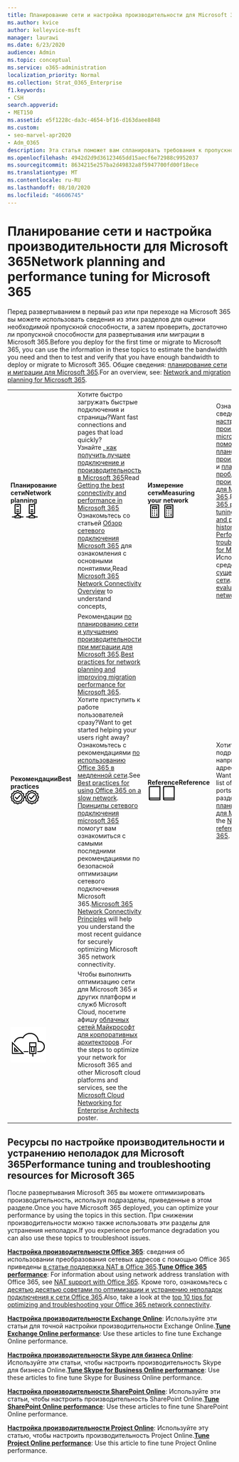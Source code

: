 ```yaml
---
title: Планирование сети и настройка производительности для Microsoft 365
ms.author: kvice
author: kelleyvice-msft
manager: laurawi
ms.date: 6/23/2020
audience: Admin
ms.topic: conceptual
ms.service: o365-administration
localization_priority: Normal
ms.collection: Strat_O365_Enterprise
f1.keywords:
- CSH
search.appverid:
- MET150
ms.assetid: e5f1228c-da3c-4654-bf16-d163daee8848
ms.custom:
- seo-marvel-apr2020
- Adm_O365
description: Эта статья поможет вам спланировать требования к пропускной способности сети для Microsoft 365, а также выполнить тонкую настройку и устранение неполадок с производительностью.
ms.openlocfilehash: 4942d2d9d36123465dd15aecf6e72988c9952037
ms.sourcegitcommit: 8634215e257ba2d49832a8f5947700fd00f18ece
ms.translationtype: MT
ms.contentlocale: ru-RU
ms.lasthandoff: 08/10/2020
ms.locfileid: "46606745"
---
```

# <a name="network-planning-and-performance-tuning-for-microsoft-365"></a><span data-ttu-id="db763-103">Планирование сети и настройка производительности для Microsoft 365</span><span class="sxs-lookup"><span data-stu-id="db763-103">Network planning and performance tuning for Microsoft 365</span></span>
<span data-ttu-id="db763-104">Перед развертыванием в первый раз или при переходе на Microsoft 365 вы можете использовать сведения из этих разделов для оценки необходимой пропускной способности, а затем проверить, достаточно ли пропускной способности для развертывания или миграции в Microsoft 365.</span><span class="sxs-lookup"><span data-stu-id="db763-104">Before you deploy for the first time or migrate to Microsoft 365, you can use the information in these topics to estimate the bandwidth you need and then to test and verify that you have enough bandwidth to deploy or migrate to Microsoft 365.</span></span> <span data-ttu-id="db763-105">Общие сведения: [планирование сети и миграции для Microsoft 365](network-and-migration-planning.md).</span><span class="sxs-lookup"><span data-stu-id="db763-105">For an overview, see: [Network and migration planning for Microsoft 365](network-and-migration-planning.md).</span></span>
  
|||||
|:-----|:-----|:-----|:-----|
|<span data-ttu-id="db763-106">**Планирование сети**</span><span class="sxs-lookup"><span data-stu-id="db763-106">**Network planning**</span></span> <br/> <span data-ttu-id="db763-107">![Сеть](media/5e9dcd06-601b-4b28-88dc-f524e7548794.png)</span><span class="sxs-lookup"><span data-stu-id="db763-107">![Network](media/5e9dcd06-601b-4b28-88dc-f524e7548794.png)</span></span>           <br/> |<span data-ttu-id="db763-108">Хотите быстро загружать быстрые подключения и страницы?</span><span class="sxs-lookup"><span data-stu-id="db763-108">Want fast connections and pages that load quickly?</span></span>  <br/> <span data-ttu-id="db763-109">Узнайте [, как получить лучшее подключение и производительность в Microsoft 365](https://aka.ms/o365perfprinciples)</span><span class="sxs-lookup"><span data-stu-id="db763-109">Read [Getting the best connectivity and performance in Microsoft 365](https://aka.ms/o365perfprinciples)</span></span> <br/> <span data-ttu-id="db763-110">Ознакомьтесь со статьей [Обзор сетевого подключения Microsoft 365](https://docs.microsoft.com/office365/enterprise/office-365-networking-overview) для ознакомления с основными понятиями,</span><span class="sxs-lookup"><span data-stu-id="db763-110">Read [Microsoft 365 Network Connectivity Overview](https://docs.microsoft.com/office365/enterprise/office-365-networking-overview) to understand concepts,</span></span>  <br/> |<span data-ttu-id="db763-111">**Измерение сети**</span><span class="sxs-lookup"><span data-stu-id="db763-111">**Measuring your network**</span></span> <br/> <span data-ttu-id="db763-112">![Отображаем](media/d690a132-4884-40eb-a918-526bb3dff3cc.png)</span><span class="sxs-lookup"><span data-stu-id="db763-112">![Calculator](media/d690a132-4884-40eb-a918-526bb3dff3cc.png)</span></span>           <br/> |<span data-ttu-id="db763-113">Ознакомьтесь со сведениями о [настройке производительности microsoft 365 с помощью базовых планов и журнала производительности](performance-tuning-using-baselines-and-history.md) и [плана устранения проблем с производительностью для Microsoft 365](performance-troubleshooting-plan.md).</span><span class="sxs-lookup"><span data-stu-id="db763-113">Read [Microsoft 365 performance tuning using baselines and performance history](performance-tuning-using-baselines-and-history.md) and [Performance troubleshooting plan for Microsoft 365](performance-troubleshooting-plan.md).</span></span>  <br/> <span data-ttu-id="db763-114">Используйте эти средства для [оценки существующей сети](network-and-migration-planning.md#calculators).</span><span class="sxs-lookup"><span data-stu-id="db763-114">Use these tools to [evaluate your existing network](network-and-migration-planning.md#calculators).</span></span>  <br/> |
|<span data-ttu-id="db763-115">**Рекомендации**</span><span class="sxs-lookup"><span data-stu-id="db763-115">**Best practices**</span></span> <br/> <span data-ttu-id="db763-116">![Рекомендации](media/2a659a5c-1007-47d3-a6c6-a19e018ab29b.png)</span><span class="sxs-lookup"><span data-stu-id="db763-116">![Best practices](media/2a659a5c-1007-47d3-a6c6-a19e018ab29b.png)</span></span>           <br/> |<span data-ttu-id="db763-117">Рекомендации [по планированию сети и улучшению производительности при миграции для Microsoft 365](network-and-migration-planning.md#BestPractices).</span><span class="sxs-lookup"><span data-stu-id="db763-117">[Best practices for network planning and improving migration performance for Microsoft 365](network-and-migration-planning.md#BestPractices).</span></span> <span data-ttu-id="db763-118">Хотите приступить к работе пользователей сразу?</span><span class="sxs-lookup"><span data-stu-id="db763-118">Want to get started helping your users right away?</span></span> <span data-ttu-id="db763-119">Ознакомьтесь с рекомендациями [по использованию Office 365 в медленной сети](https://support.office.com/article/fd16c8d2-4799-4c39-8fd7-045f06640166).</span><span class="sxs-lookup"><span data-stu-id="db763-119">See [Best practices for using Office 365 on a slow network](https://support.office.com/article/fd16c8d2-4799-4c39-8fd7-045f06640166).</span></span>  <br/> <span data-ttu-id="db763-120">[Принципы сетевого подключения microsoft 365](https://aka.ms/o365networkingprinciples) помогут вам ознакомиться с самыми последними рекомендациями по безопасной оптимизации сетевого подключения Microsoft 365.</span><span class="sxs-lookup"><span data-stu-id="db763-120">[Microsoft 365 Network Connectivity Principles](https://aka.ms/o365networkingprinciples) will help you understand the most recent guidance for securely optimizing Microsoft 365 network connectivity.</span></span>  <br/> |<span data-ttu-id="db763-121">**Reference**</span><span class="sxs-lookup"><span data-stu-id="db763-121">**Reference**</span></span> <br/> <span data-ttu-id="db763-122">![Книга или журнал](media/56dff3c1-f605-48d8-811f-7d13ce639ecd.png)</span><span class="sxs-lookup"><span data-stu-id="db763-122">![Book or Journal](media/56dff3c1-f605-48d8-811f-7d13ce639ecd.png)</span></span>           <br/> |<span data-ttu-id="db763-123">Хотите получить подробные сведения, например список IP-адресов и портов?</span><span class="sxs-lookup"><span data-stu-id="db763-123">Want the details, like a list of IP addresses and ports?</span></span> <span data-ttu-id="db763-124">Обратитесь к разделу " [планирование сети" для Microsoft 365](network-and-migration-planning.md#NetReference).</span><span class="sxs-lookup"><span data-stu-id="db763-124">See the [Network planning reference for Microsoft 365](network-and-migration-planning.md#NetReference).</span></span>  <br/> |
|![Плакат о облачных сетях Майкрософт для корпоративных архитекторов](media/3094be9f-2407-4fa5-896d-aa66ef7b9bb9.png)           <br/> |<span data-ttu-id="db763-126">Чтобы выполнить оптимизацию сети для Microsoft 365 и других платформ и служб Microsoft Cloud, посетите афишу [облачных сетей Майкрософт для корпоративных архитекторов](https://aka.ms/cloudarchnetworking) .</span><span class="sxs-lookup"><span data-stu-id="db763-126">For the steps to optimize your network for Microsoft 365 and other Microsoft cloud platforms and services, see the [Microsoft Cloud Networking for Enterprise Architects](https://aka.ms/cloudarchnetworking) poster.</span></span>  <br/> |
   
## <a name="performance-tuning-and-troubleshooting-resources-for-microsoft-365"></a><span data-ttu-id="db763-127">Ресурсы по настройке производительности и устранению неполадок для Microsoft 365</span><span class="sxs-lookup"><span data-stu-id="db763-127">Performance tuning and troubleshooting resources for Microsoft 365</span></span>
<span data-ttu-id="db763-128"><a name="apptuning"> </a></span><span class="sxs-lookup"><span data-stu-id="db763-128"><a name="apptuning"> </a></span></span>

<span data-ttu-id="db763-129">После развертывания Microsoft 365 вы можете оптимизировать производительность, используя подразделы, приведенные в этом разделе.</span><span class="sxs-lookup"><span data-stu-id="db763-129">Once you have Microsoft 365 deployed, you can optimize your performance by using the topics in this section.</span></span> <span data-ttu-id="db763-130">При снижении производительности можно также использовать эти разделы для устранения неполадок.</span><span class="sxs-lookup"><span data-stu-id="db763-130">If you experience performance degradation you can also use these topics to troubleshoot issues.</span></span>
  
 <span data-ttu-id="db763-131">**[Настройка производительности Office 365](tune-office-365-performance.md)**: сведения об использовании преобразования сетевых адресов с помощью Office 365 приведены [в статье поддержка NAT в Office 365](nat-support-with-office-365.md).</span><span class="sxs-lookup"><span data-stu-id="db763-131">**[Tune Office 365 performance](tune-office-365-performance.md)**: For information about using network address translation with Office 365, see [NAT support with Office 365](nat-support-with-office-365.md).</span></span> <span data-ttu-id="db763-132">Кроме того, ознакомьтесь с [десятью десятью советами по оптимизации и устранению неполадок подключения к сети Office 365](https://docs.microsoft.com/archive/blogs/onthewire/top-10-tips-for-optimising-troubleshooting-your-office-365-network-connectivity).</span><span class="sxs-lookup"><span data-stu-id="db763-132">Also, take a look at the [top 10 tips for optimizing and troubleshooting your Office 365 network connectivity](https://docs.microsoft.com/archive/blogs/onthewire/top-10-tips-for-optimising-troubleshooting-your-office-365-network-connectivity).</span></span> 
  
 <span data-ttu-id="db763-133">**[Настройка производительности Exchange Online](tune-exchange-online-performance.md)**: Используйте эти статьи для точной настройки производительности Exchange Online.</span><span class="sxs-lookup"><span data-stu-id="db763-133">**[Tune Exchange Online performance](tune-exchange-online-performance.md)**: Use these articles to fine tune Exchange Online performance.</span></span> 
  
 <span data-ttu-id="db763-134">**[Настройка производительности Skype для бизнеса Online](tune-skype-for-business-online-performance.md)**: Используйте эти статьи, чтобы настроить производительность Skype для бизнеса Online.</span><span class="sxs-lookup"><span data-stu-id="db763-134">**[Tune Skype for Business Online performance](tune-skype-for-business-online-performance.md)**: Use these articles to fine tune Skype for Business Online performance.</span></span> 
  
 <span data-ttu-id="db763-135">**[Настройка производительности SharePoint Online](tune-sharepoint-online-performance.md)**: Используйте эти статьи, чтобы настроить производительность SharePoint Online.</span><span class="sxs-lookup"><span data-stu-id="db763-135">**[Tune SharePoint Online performance](tune-sharepoint-online-performance.md)**: Use these articles to fine tune SharePoint Online performance.</span></span> 
  
 <span data-ttu-id="db763-136">**[Настройка производительности Project Online](https://support.office.com/article/12ba0ebd-c616-42e5-b9b6-cad570e8409c)**: Используйте эту статью, чтобы настроить производительность Project Online.</span><span class="sxs-lookup"><span data-stu-id="db763-136">**[Tune Project Online performance](https://support.office.com/article/12ba0ebd-c616-42e5-b9b6-cad570e8409c)**: Use this article to fine tune Project Online performance.</span></span> 
